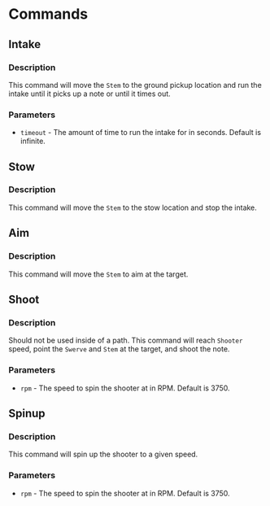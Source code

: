 
# Commands

## Intake

### Description

This command will move the `Stem` to the ground pickup location
and run the intake until it picks up a note or until it times out.

### Parameters

- `timeout` - The amount of time to run the intake for in seconds. Default is infinite.

## Stow

### Description

This command will move the `Stem` to the stow location and stop the intake.

## Aim

### Description

This command will move the `Stem` to aim at the target.

<!-- ### Parameters -->

<!-- - `x offset` -  -->
<!-- - `y offset` -  -->

## Shoot

### Description

Should not be used inside of a path. This command will reach `Shooter` speed, point the `Swerve` and `Stem` at the target, and shoot the note.

### Parameters

- `rpm` - The speed to spin the shooter at in RPM. Default is 3750.

## Spinup

### Description

This command will spin up the shooter to a given speed.

### Parameters

- `rpm` - The speed to spin the shooter at in RPM. Default is 3750.